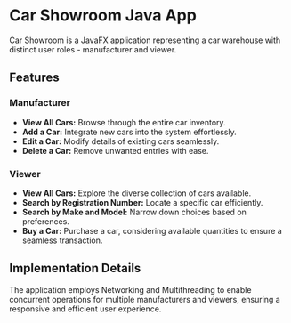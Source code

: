 # Car Showroom Java App

Car Showroom is a JavaFX application representing a car warehouse with distinct user roles - manufacturer and viewer.

## Features

### Manufacturer
- **View All Cars:** Browse through the entire car inventory.
- **Add a Car:** Integrate new cars into the system effortlessly.
- **Edit a Car:** Modify details of existing cars seamlessly.
- **Delete a Car:** Remove unwanted entries with ease.

### Viewer
- **View All Cars:** Explore the diverse collection of cars available.
- **Search by Registration Number:** Locate a specific car efficiently.
- **Search by Make and Model:** Narrow down choices based on preferences.
- **Buy a Car:** Purchase a car, considering available quantities to ensure a seamless transaction.

## Implementation Details
The application employs Networking and Multithreading to enable concurrent operations for multiple manufacturers and viewers, ensuring a responsive and efficient user experience.
